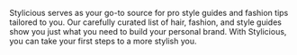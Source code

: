 Stylicious serves as your go-to source for pro style guides and fashion tips tailored to you. Our carefully curated list of hair, fashion, and style guides show you just what you need to build your personal brand. With Stylicious, you can take your first steps to a more stylish you.